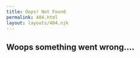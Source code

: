 ```yaml
---
title: Oops! Not Found
permalink: 404.html
layout: layouts/404.njk
---
```


<section>
        <h1>Woops something went wrong....</h1>
</section>
<section>
</section>